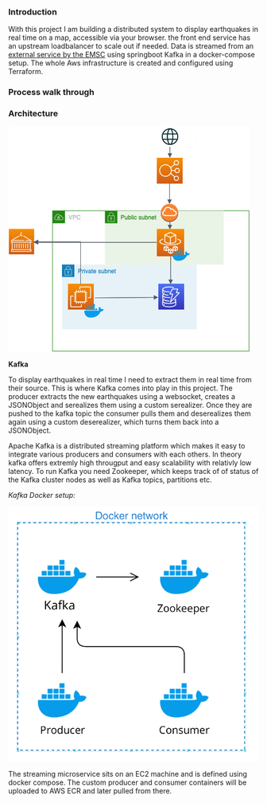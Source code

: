 ### Introduction 

With this project I am building a distributed system to display earthquakes in real time on a map, accessible via your browser. the front end service has an upstream loadbalancer to scale out if needed. Data is streamed from an [external service by the EMSC](https://www.seismicportal.eu/realtime.html) using springboot Kafka in a docker-compose setup. The whole Aws infrastructure is created and configured using Terraform. 

### Process walk through 



### Architecture

![](./.images/aws.png)

__Kafka__ 

To display earthquakes in real time I need to extract them in real time from their source. This is where Kafka comes into play in this project. The producer extracts the new earthquakes using a websocket, creates a JSONObject and serealizes them using a custom serealizer. Once they are pushed to the kafka topic the consumer pulls them and deserealizes them again using a custom deserealizer, which turns them back into a JSONObject. 

Apache Kafka is a distributed streaming platform which makes it easy to integrate various producers and consumers with each others. In theory kafka offers extremly high througput and easy scalability with relativly low latency. To run Kafka you need Zookeeper, which keeps track of of status of the Kafka cluster nodes as well as Kafka topics, partitions etc.

*Kafka Docker setup:*

![](./.images/docker.png)

The streaming microservice sits on an EC2 machine and is defined using docker compose. 
The custom producer and consumer containers will be uploaded to AWS ECR and later pulled from there. 
